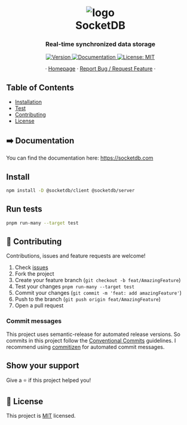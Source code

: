 <h1 align="center">
  <img alt="logo" src="https://socketdb.com/logo.png">
  <br>
  SocketDB
</h1>
<h3 align="center">Real-time synchronized data storage</h3>
<p align="center">
  <a href="https://www.npmjs.com/package/socketdb" target="_blank">
    <img alt="Version" src="https://img.shields.io/npm/v/socketdb.svg">
  </a>
  <a href="https://socketdb.com/guide" target="_blank">
    <img alt="Documentation" src="https://img.shields.io/badge/documentation-yes-brightgreen.svg" />
  </a>
  <a href="https://github.com/TimoBechtel/socketdb/blob/main/LICENSE" target="_blank">
    <img alt="License: MIT" src="https://img.shields.io/badge/License-MIT-yellow.svg" />
  </a>
</p>
<p align="center">
  ·
  <a href="https://socketdb.com">Homepage</a>
  ·
  <a href="https://github.com/TimoBechtel/socketdb/issues">Report Bug / Request Feature</a>
  ·
</p>

## Table of Contents

- [Installation](#Install)
- [Test](#run-tests)
- [Contributing](#Contributing)
- [License](#license)

## ➡️ Documentation

You can find the documentation here: <https://socketdb.com>

## Install

```sh
npm install -D @socketdb/client @socketdb/server
```

## Run tests

```sh
pnpm run-many --target test
```

## 🤝 Contributing

Contributions, issues and feature requests are welcome!<br />

1. Check [issues](https://github.com/TimoBechtel/socketdb/issues)
1. Fork the project
1. Create your feature branch (`git checkout -b feat/AmazingFeature`)
1. Test your changes `pnpm run-many --target test`
1. Commit your changes (`git commit -m 'feat: add amazingFeature'`)
1. Push to the branch (`git push origin feat/AmazingFeature`)
1. Open a pull request

### Commit messages

This project uses semantic-release for automated release versions. So commits in this project follow the [Conventional Commits](https://www.conventionalcommits.org/en/v1.0.0-beta.2/) guidelines. I recommend using [commitizen](https://github.com/commitizen/cz-cli) for automated commit messages.

## Show your support

Give a ⭐️ if this project helped you!

## 📝 License

This project is [MIT](https://github.com/TimoBechtel/socketdb/blob/main/LICENSE) licensed.
